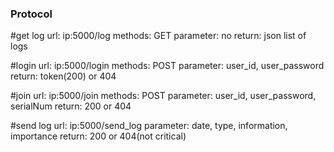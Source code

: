 ### Protocol ###


#get log
url: ip:5000/log
methods: GET
parameter: no
return: json list of logs

#login
url: ip:5000/login
methods: POST
parameter: user_id, user_password
return: token(200) or 404

#join
url: ip:5000/join
methods: POST
parameter: user_id, user_password, serialNum
return: 200 or 404

#send log
url: ip:5000/send_log
parameter: date, type, information, importance
return: 200 or 404(not critical)